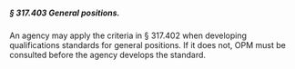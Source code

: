 ##### § 317.403 General positions. #####

An agency may apply the criteria in § 317.402 when developing qualifications standards for general positions. If it does not, OPM must be consulted before the agency develops the standard.